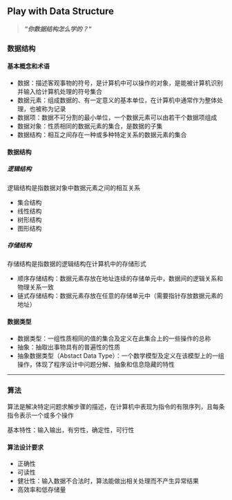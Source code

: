 ## Play with Data Structure
>***"你数据结构怎么学的？"***
### 数据结构
#### 基本概念和术语
+ 数据：描述客观事物的符号，是计算机中可以操作的对象，是能被计算机识别并输入给计算机处理的符号集合 
+ 数据元素：组成数据的、有一定意义的基本单位，在计算机中通常作为整体处理，也被称为记录
+ 数据项：数据不可分割的最小单位，一个数据元素可以由若干个数据项组成
+ 数据对象：性质相同的数据元素的集合，是数据的子集
+ 数据结构：相互之间存在一种或多种特定关系的数据元素的集合

#### 数据结构
##### 逻辑结构
逻辑结构是指数据对象中数据元素之间的相互关系
+ 集合结构
+ 线性结构
+ 树形结构
+ 图形结构
##### 存储结构
存储结构是指数据的逻辑结构在计算机中的存储形式
+ 顺序存储结构：数据元素存放在地址连续的存储单元中，数据间的逻辑关系和物理关系一致
+ 链式存储结构：数据元素存放在任意的存储单元中（需要指针存放数据元素的地址）
#### 数据类型
+ 数据类型：一组性质相同的值的集合及定义在此集合上的一些操作的总称
+ 抽象：抽取出事物具有的普遍性的性质
+ 抽象数据类型（Abstact Data Type）：一个数学模型及定义在该模型上的一组操作，体现了程序设计中问题分解、抽象和信息隐藏的特性
---
### 算法
算法是解决特定问题求解步骤的描述，在计算机中表现为指令的有限序列，且每条指令表示一个或多个操作

基本特性：输入输出，有穷性，确定性，可行性
#### 算法设计要求
+ 正确性
+ 可读性
+ 健壮性：输入数据不合法时，算法能做出相关处理而不产生异常结果
+ 高效率和低存储量

